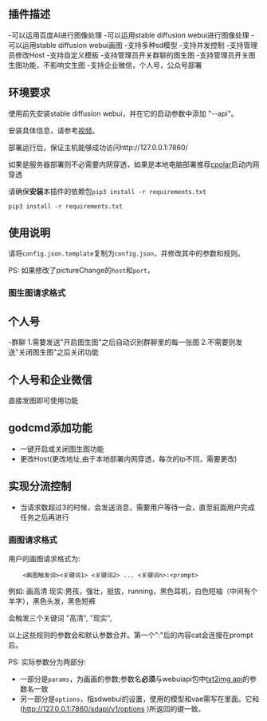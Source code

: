 ## 插件描述

-可以运用百度AI进行图像处理
-可以运用stable diffusion webui进行图像处理
-可以运用stable diffusion webui画图
-支持多种sd模型
-支持并发控制
-支持管理员修改Host
-支持自定义模板
-支持管理员开关群聊的图生图
-支持管理员开关图生图功能，不影响文生图
-支持企业微信，个人号，公众号部署

## 环境要求

使用前先安装stable diffusion webui，并在它的启动参数中添加 "--api"。

安装具体信息，请参考[视频](https://www.youtube.com/watch?v=Z6FmiaWBbAE&t=3s)。

部署运行后，保证主机能够成功访问http://127.0.0.1:7860/

如果是服务器部署则不必需要内网穿透，如果是本地电脑部署推荐[cpolar](https://dashboard.cpolar.com/signup)启动内网穿透

请确保**安装**本插件的依赖包```pip3 install -r requirements.txt```

```
pip3 install -r requirements.txt
```

## 使用说明

请将`config.json.template`复制为`config.json`，并修改其中的参数和规则。

PS: 如果修改了pictureChange的`host`和`port`，

### 图生图请求格式

## 个人号

-群聊 
1.需要发送"开启图生图"之后自动识别群聊里的每一张图
2.不需要则发送"关闭图生图"之后关闭功能

## 个人号和企业微信 
直接发图即可使用功能


## godcmd添加功能
- 一键开启或关闭图生图功能
- 更改Host(更改地址,由于本地部署内网穿透，每次的ip不同，需要更改)


## 实现分流控制
- 当请求数超过3的时候，会发送消息，需要用户等待一会，直至前面用户完成任务之后再进行



































### 画图请求格式

用户的画图请求格式为:

```
    <画图触发词><关键词1> <关键词2> ... <关键词n>:<prompt> 
```

例如: 画高清 现实:男孩，强壮，挺拔，running，黑色耳机，白色短袖（中间有个羊字），黑色头发，黑色短裤

会触发三个关键词 "高清", "现实",

以上这些规则的参数会和默认参数合并。第一个":"后的内容cat会连接在prompt后。


PS: 实际参数分为两部分:

- 一部分是`params`，为画画的参数;参数名**必须**与webuiapi包中[txt2img api](https://github.com/mix1009/sdwebuiapi/blob/fb2054e149c0a4e25125c0cd7e7dca06bda839d4/webuiapi/webuiapi.py#L163)的参数名一致
- 另一部分是`options`，指sdwebui的设置，使用的模型和vae需写在里面。它和(http://127.0.0.1:7860/sdapi/v1/options )所返回的键一致。
